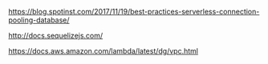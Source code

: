 https://blog.spotinst.com/2017/11/19/best-practices-serverless-connection-pooling-database/

http://docs.sequelizejs.com/

https://docs.aws.amazon.com/lambda/latest/dg/vpc.html
